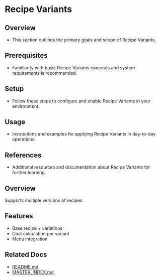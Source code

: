 # Recipe Variants

## Overview
- This section outlines the primary goals and scope of Recipe Variants.

## Prerequisites
- Familiarity with basic Recipe Variants concepts and system requirements is recommended.

## Setup
- Follow these steps to configure and enable Recipe Variants in your environment.

## Usage
- Instructions and examples for applying Recipe Variants in day-to-day operations.

## References
- Additional resources and documentation about Recipe Variants for further learning.


## Overview
Supports multiple versions of recipes.

## Features
- Base recipe + variations
- Cost calculation per variant
- Menu integration

## Related Docs
- [README.md](README.md)
- [MASTER_INDEX.md](MASTER_INDEX.md)

